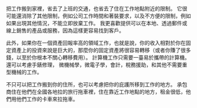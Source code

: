 把工作搬到家裡，省去了上班的交通，也省去了住在工作地點附近的限制。
它很可能還消除了其他限制，例如公司工作時間和著裝要求，以及不方便的限制，例如如果出現其他情況，不能立即放棄工作。
我更喜歡提供可以在本地、透過郵件或線上銷售的產品或服務，因為這樣更容易找到客戶。

此外，如果你在一個資產回報率高的領域工作，也就是說，你的收入相對於你在固定資產上的投資來說是巨大的，那麼你的固定資產將很容易轉移（或者你賺了很多錢，以至於你根本不關心轉移費用）。
計算機工作只需要一臺易於攜帶的計算機。
還可以考慮手錶修理， 微機械學，微電子學，會計，稅務援助，和其他不需要重型機械的工作。

不只可以把工作搬到你的住所，也可以考慮把你的庇護所移到工作的地方。
承包商住在他們在全國各地拉的旅行拖車裡，住在靠近工作地點的地方，租金很低，他們用他們工作的卡車來拉拖車。
